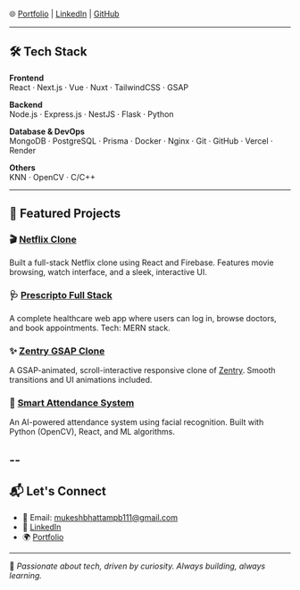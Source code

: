 
🌐 [Portfolio](https://react-portfolio-zeta-jade.vercel.app/) | [LinkedIn](http://www.linkedin.com/in/mw1m) | [GitHub](https://github.com/MukeshMW1)

---

## 🛠️ Tech Stack

**Frontend**  
React · Next.js · Vue · Nuxt · TailwindCSS · GSAP  

**Backend**  
Node.js · Express.js · NestJS · Flask · Python  

**Database & DevOps**  
MongoDB · PostgreSQL · Prisma · Docker · Nginx · Git · GitHub · Vercel · Render  

**Others**  
KNN · OpenCV · C/C++

---

## 🚀 Featured Projects

### 🎬 [Netflix Clone](https://github.com/MukeshMW1/NEtflix-Clone-React-Js-and-Firebase)
Built a full-stack Netflix clone using React and Firebase. Features movie browsing, watch interface, and a sleek, interactive UI.

### 🩺 [Prescripto Full Stack](https://github.com/MukeshMW1/Prescripto_Full_Stack_)
A complete healthcare web app where users can log in, browse doctors, and book appointments. Tech: MERN stack.

### ✨ [Zentry GSAP Clone](https://github.com/MukeshMW1/GSAP_ZENTRY_WEB)
A GSAP-animated, scroll-interactive responsive clone of [Zentry](https://zentry.com/). Smooth transitions and UI animations included.

### 🤖 [Smart Attendance System](https://github.com/MukeshMW1/Smart-Attendance)
An AI-powered attendance system using facial recognition. Built with Python (OpenCV), React, and ML algorithms.

--
---

## 📬 Let's Connect

- 📧 Email: mukeshbhattampb111@gmail.com  
- 💼 [LinkedIn](http://www.linkedin.com/in/mw1m)  
- 🌍 [Portfolio](https://react-portfolio-zeta-jade.vercel.app/)

---

🔗 _Passionate about tech, driven by curiosity. Always building, always learning._
